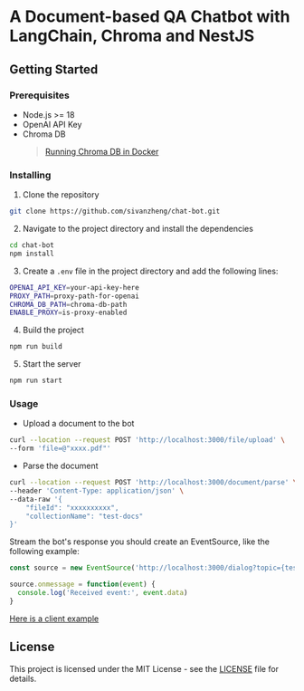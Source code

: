 # A Document-based QA Chatbot with LangChain, Chroma and NestJS

## Getting Started

### Prerequisites
- Node.js >= 18
- OpenAI API Key
- Chroma DB
  > [Running Chroma DB in Docker](https://docs.trychroma.com/usage-guide#running-chroma-in-clientserver-mode)

### Installing
1. Clone the repository 
```sh
git clone https://github.com/sivanzheng/chat-bot.git
```
2. Navigate to the project directory and install the dependencies
```sh
cd chat-bot
npm install
```
3. Create a `.env` file in the project directory and add the following lines:
```sh
OPENAI_API_KEY=your-api-key-here
PROXY_PATH=proxy-path-for-openai
CHROMA_DB_PATH=chroma-db-path
ENABLE_PROXY=is-proxy-enabled
```
4. Build the project
```sh
npm run build
```
5. Start the server
```sh
npm run start
```

### Usage
- Upload a document to the bot
```sh
curl --location --request POST 'http://localhost:3000/file/upload' \
--form 'file=@"xxxx.pdf"'
```

- Parse the document
```sh
curl --location --request POST 'http://localhost:3000/document/parse' \
--header 'Content-Type: application/json' \
--data-raw '{
    "fileId": "xxxxxxxxxx",
    "collectionName": "test-docs"
}'
```

Stream the bot's response you should create an EventSource, like the following example:

```js
const source = new EventSource('http://localhost:3000/dialog?topic={test-docs}&question={question}&history={[history]}')

source.onmessage = function(event) {
  console.log('Received event:', event.data)
}
```
[Here is a client example](static/index.html)
## License
This project is licensed under the MIT License - see the [LICENSE](LICENSE) file for details.